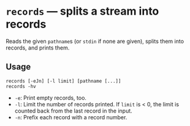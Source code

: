 # `records` — splits a stream into records

Reads the given `pathname`s (or `stdin` if none are given), splits them into records, and prints them.

## Usage

```
records [-eJn] [-l limit] [pathname [...]]
records -hv
```

* `-e`: Print empty records, too.
* `-l`: Limit the number of records printed. If `limit` is < 0, the limit is counted back from the last record in the input.
* `-n`: Prefix each record with a record number.
